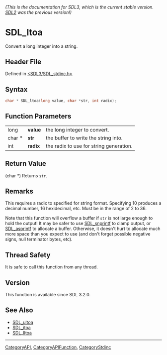 ###### (This is the documentation for SDL3, which is the current stable version. [SDL2](https://wiki.libsdl.org/SDL2/) was the previous version!)
# SDL_ltoa

Convert a long integer into a string.

## Header File

Defined in [<SDL3/SDL_stdinc.h>](https://github.com/libsdl-org/SDL/blob/main/include/SDL3/SDL_stdinc.h)

## Syntax

```c
char * SDL_ltoa(long value, char *str, int radix);
```

## Function Parameters

|        |           |                                         |
| ------ | --------- | --------------------------------------- |
| long   | **value** | the long integer to convert.            |
| char * | **str**   | the buffer to write the string into.    |
| int    | **radix** | the radix to use for string generation. |

## Return Value

(char *) Returns `str`.

## Remarks

This requires a radix to specified for string format. Specifying 10
produces a decimal number, 16 hexidecimal, etc. Must be in the range of 2
to 36.

Note that this function will overflow a buffer if `str` is not large enough
to hold the output! It may be safer to use [SDL_snprintf](SDL_snprintf) to
clamp output, or [SDL_asprintf](SDL_asprintf) to allocate a buffer.
Otherwise, it doesn't hurt to allocate much more space than you expect to
use (and don't forget possible negative signs, null terminator bytes, etc).

## Thread Safety

It is safe to call this function from any thread.

## Version

This function is available since SDL 3.2.0.

## See Also

- [SDL_ultoa](SDL_ultoa)
- [SDL_itoa](SDL_itoa)
- [SDL_lltoa](SDL_lltoa)

----
[CategoryAPI](CategoryAPI), [CategoryAPIFunction](CategoryAPIFunction), [CategoryStdinc](CategoryStdinc)

